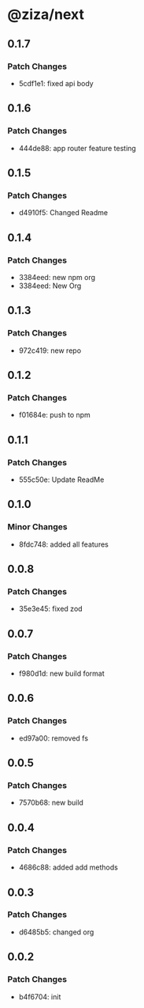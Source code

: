 # @ziza/next

## 0.1.7

### Patch Changes

- 5cdf1e1: fixed api body

## 0.1.6

### Patch Changes

- 444de88: app router feature testing

## 0.1.5

### Patch Changes

- d4910f5: Changed Readme

## 0.1.4

### Patch Changes

- 3384eed: new npm org
- 3384eed: New Org

## 0.1.3

### Patch Changes

- 972c419: new repo

## 0.1.2

### Patch Changes

- f01684e: push to npm

## 0.1.1

### Patch Changes

- 555c50e: Update ReadMe

## 0.1.0

### Minor Changes

- 8fdc748: added all features

## 0.0.8

### Patch Changes

- 35e3e45: fixed zod

## 0.0.7

### Patch Changes

- f980d1d: new build format

## 0.0.6

### Patch Changes

- ed97a00: removed fs

## 0.0.5

### Patch Changes

- 7570b68: new build

## 0.0.4

### Patch Changes

- 4686c88: added add methods

## 0.0.3

### Patch Changes

- d6485b5: changed org

## 0.0.2

### Patch Changes

- b4f6704: init
